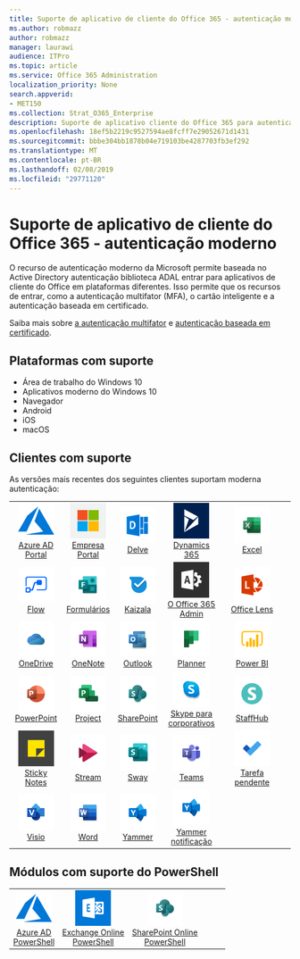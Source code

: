 ```yaml
---
title: Suporte de aplicativo de cliente do Office 365 - autenticação moderno
ms.author: robmazz
author: robmazz
manager: laurawi
audience: ITPro
ms.topic: article
ms.service: Office 365 Administration
localization_priority: None
search.appverid:
- MET150
ms.collection: Strat_O365_Enterprise
description: Suporte de aplicativo cliente do Office 365 para autenticação moderna.
ms.openlocfilehash: 18ef5b2219c9527594ae8fcff7e29052671d1431
ms.sourcegitcommit: bbbe304bb1878b04e719103be4287703fb3ef292
ms.translationtype: MT
ms.contentlocale: pt-BR
ms.lasthandoff: 02/08/2019
ms.locfileid: "29771120"
---
```

# <a name="office-365-client-app-support---modern-authentication"></a>Suporte de aplicativo de cliente do Office 365 - autenticação moderno

O recurso de autenticação moderno da Microsoft permite baseada no Active Directory autenticação biblioteca ADAL entrar para aplicativos de cliente do Office em plataformas diferentes. Isso permite que os recursos de entrar, como a autenticação multifator (MFA), o cartão inteligente e a autenticação baseada em certificado.

Saiba mais sobre [a autenticação multifator](https://docs.microsoft.com/azure/active-directory/authentication/multi-factor-authentication) e [autenticação baseada em certificado](https://docs.microsoft.com/azure/active-directory/active-directory-certificate-based-authentication-get-started).

## <a name="supported-platforms"></a>Plataformas com suporte

 - Área de trabalho do Windows 10
 - Aplicativos moderno do Windows 10
 - Navegador
 - Android
 - iOS
 - macOS

## <a name="supported-clients"></a>Clientes com suporte

As versões mais recentes dos seguintes clientes suportam moderna autenticação:

| | | | | | |
|:---:|:---:|:---:|:---:|:---:|:---:|
| ![Ícone do Azure](media/o365-azure-64x64.png) <br> [Azure AD <br> Portal](https://azure.microsoft.com/features/azure-portal/) | ![Ícone de portal da empresa](media/o365-microsoft-64x64.png) <br> [Empresa <br> Portal](https://docs.microsoft.com/intune-user-help/sign-in-to-the-company-portal) | ![Me aprofundar ícone](media/o365-delve-64x64.png) <br> [Delve](https://products.office.com/business/intelligent-search) | ![Ícone de Dynamics 365](media/o365-dynamics365-64x64.png) <br> [Dynamics 365](https://dynamics.microsoft.com) | ![Ícone do Excel](media/o365-excel-64x64.png) <br> [Excel](https://products.office.com/excel) |
| ![Ícone de fluxo](media/o365-flow-64x64.png) <br> [Flow](https://flow.microsoft.com) | ![Ícone de formulários](media/o365-forms-64x64.png) <br> [Formulários](https://flow.microsoft.com/connectors/shared_microsoftforms/microsoft-forms/) | ![Ícone de Kaizala](media/o365-kaizala-64x64.png) <br> [Kaizala](https://products.office.com/en/business/microsoft-kaizala) | ![Ícone de administração do Office 365](media/o365-o365admin-64x64.png) <br> [O Office 365 <br> Admin](https://products.office.com/business/manage-office-365-admin-app) | ![Ícone de Lente](media/o365-lens-64x64.png) <br> [Office Lens](https://www.microsoft.com/p/office-lens/9wzdncrfj3t8?activetab=pivot%3Aoverviewtab) | 
| ![OneDrive para o ícone de negócios](media/o365-OneDrive-64x64.png) <br> [OneDrive](https://products.office.com/onedrive-for-business/online-cloud-storage) |  ![Ícone do OneNote](media/o365-OneNote-64x64.png) <br> [OneNote](https://products.office.com/onenote) | ![Ícone do Outlook](media/o365-outlook-64x64.png) <br> [Outlook](https://products.office.com/outlook) | ![Ícone de Planejador](media/o365-planner-64x64.png) <br> [Planner](https://products.office.com/business/task-management-software) | ![Ícone de PowerBI](media/o365-powerbi-64x64.png) <br> [Power BI](https://powerbi.microsoft.com)
| ![Ícone do PowerPoint](media/o365-powerpoint-64x64.png) <br> [PowerPoint](https://products.office.com/powerpoint) | ![Ícone de projeto](media/o365-project-64x64.png) <br> [Project](https://products.office.com/project) | ![Ícone do SharePoint](media/o365-sharepoint-64x64.png) <br> [SharePoint](https://products.office.com/sharepoint) | ![Skype para o ícone de negócios](media/o365-skypeforbusiness-64x64.png) <br> [Skype para <br> corporativos](https://www.skype.com/business/) | ![Ícone de StaffHub](media/o365-staffhub-64x64.png) <br> [StaffHub](https://products.office.com/microsoft-staffhub/staff-scheduling-software)
| ![Ícone de Notas Autoadesivas](media/o365-stickynotes-64x64.png) <br> [Sticky Notes](https://www.microsoft.com/p/microsoft-sticky-notes/9nblggh4qghw) | ![Ícone de fluxo](media/o365-stream-64x64.png) <br> [Stream](https://stream.microsoft.com) | ![Ícone de sway](media/o365-sway-64x64.png) <br> [Sway](https://sway.com) | ![Ícone de equipes](media/o365-teams-64x64.png) <br> [Teams](https://products.office.com/microsoft-teams/group-chat-software) | ![Ícone de tarefas pendentes](media/o365-todo-64x64.png) <br> [Tarefa pendente](https://todo.microsoft.com)
| ![Ícone do Visio](media/o365-visio-64x64.png) <br> [Visio](https://products.office.com/visio/flowchart-software) | ![Ícone do Word](media/o365-word-64x64.png) <br> [Word](https://products.office.com/word) |![Ícone do Yammer](media/o365-yammer-64x64.png) <br> [Yammer](https://products.office.com/yammer/yammer-overview) | ![Ícone do Yammer](media/o365-yammer-64x64.png) <br> [Yammer <br> notificação](https://products.office.com/yammer/yammer-overview) |  |

## <a name="supported-powershell-modules"></a>Módulos com suporte do PowerShell

| | | | | | |
|:---:|:---:|:---:|:---:|:---:|:---:|
| ![Ícone do Azure](media/o365-azure-64x64.png) <br> [Azure AD <br> PowerShell](https://docs.microsoft.com/powershell/azure/active-directory/overview?view=azureadps-2.0) | ![Ícone do Exchange](media/o365-exchange-64x64.png) <br> [Exchange Online <br> PowerShell](https://docs.microsoft.com/powershell/exchange/exchange-online/exchange-online-powershell?view=exchange-ps) | ![Ícone do SharePoint](media/o365-sharepoint-64x64.png) <br> [SharePoint Online <br> PowerShell](https://docs.microsoft.com/sharepoint/manage-team-and-communication-sites-in-powershell)